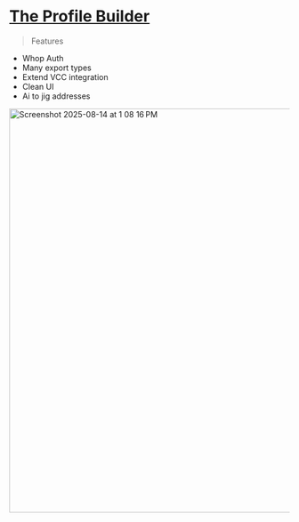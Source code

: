 # [The Profile Builder](https://theprofilebuilder.com)

> Features
- Whop Auth
- Many export types
- Extend VCC integration
- Clean UI
- Ai to jig addresses

<img width="1354" height="727" alt="Screenshot 2025-08-14 at 1 08 16 PM" src="https://github.com/user-attachments/assets/e7b21dda-e812-49cd-9484-e76d81a5b00f" />
